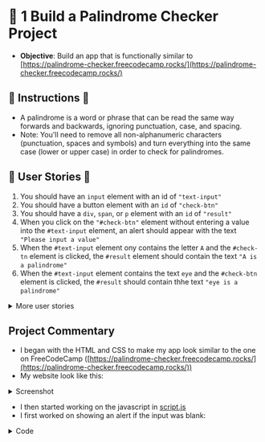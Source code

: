 # 🚧 1 Build a Palindrome Checker Project

* **Objective**: Build an app that is functionally similar to [https://palindrome-checker.freecodecamp.rocks/](https://palindrome-checker.freecodecamp.rocks/)

## 📜 Instructions 📜

* A palindrome is a word or phrase that can be read the same way forwards and backwards, ignoring punctuation, case, and spacing.
* Note: You'll need to remove all non-alphanumeric characters (punctuation, spaces and symbols) and turn everything into the same case (lower or upper case) in order to check for palindromes.

## 📖 User Stories 📖 

1. You should have an `input` element with an id of `"text-input"`
2. You should have a button element with an `id` of `"check-btn"`
3. You should have a `div`, `span`, or `p` element with an `id` of `"result"`
4. When you click on the `"#check-btn"` element without entering a value into the `#text-input` element, an alert should appear with the text `"Please input a value"`
5. When the `#text-input` element ony contains the letter `A` and the `#check-tn` element is clicked, the `#result` element should contain the text `"A is a palindrome"`
6. When the `#text-input` element contains the text `eye` and the `#check-btn` element is clicked, the `#result` should contain thhe text `"eye is a palindrome"`

<details>
<summary>More user stories</summary>

7. When the `#text-input` element contains the text `_eye` and the `#check-btn` element is clicked, the `#result` element should contain the text `"_eye is a palindrome"`
8. When the `#text-input` element contains the text `race car` and the `#check-btn` element is clicked, the `#result` element should contain the text `"race car is a palindrome"`
9.  When the `#text-input` element contains the text not a palindrome and the `#check-btn` element is clicked, the `#result` element should contain the text `"not a palindrome is not a palindrome"`
10. When the `#text-input` element contains the text `A man, a plan, a canal. Panama` and the `#check-btn` element is clicked, the `#result` element should contain the text `"A man, a plan, a canal. Panama is a palindrome"`
11. When the `#text-input` element contains the text `never odd or even` and the `#check-btn element` is clicked, the `#result` element should contain the text `"never odd or even is a palindrome"`
12. When the `#text-input` element contains the text `nope ` and the `#check-btn element` is clicked, the `#result` element should contain the text `"nope is not a palindrome"`
13. When the `#text-input` element contains the text `almostomla` and the `#check-btn element` is clicked, the `#result` element should contain the text `"almostomla is not a palindrome"`
14. When the `#text-input` element contains the text `My age is 0, 0 si ega ym.` and the `#check-btn element` is clicked, the `#result` element should contain the text `"My age is 0, 0 si ega ym. is a palindrome"`
15. When the `#text-input` element contains the text ` 1 eye for of 1 eye.` and the `#check-btn element` is clicked, the `#result` element should contain the text `"1 eye for of 1 eye. is not a palindrome"`
16. When the `#text-input` element contains the text `0_0 (: /-\ :) 0-0` and the `#check-btn element` is clicked, the `#result` element should contain the text `"0_0 (: /-\ :) 0-0 is a palindrome"`
17. When the `#text-input` element contains the text `five|\_/|four` and the `#check-btn element` is clicked, the `#result` element should contain the text `"five|\_/|four is not a palindrome"`
</details>

## Project Commentary
* I began with the HTML and CSS to make my app look similar to the one on FreeCodeCamp ([https://palindrome-checker.freecodecamp.rocks/](https://palindrome-checker.freecodecamp.rocks/))
* My website look like this:
<details>
<summary>Screenshot</summary>

![](./screenshots/2024-09-25-10-54-37.png)

<hr>
</details>

* I then started working on the javascript in [script.js](./code/script.js)
* I first worked on showing an alert if the input was blank:
<details>
<summary>Code</summary>

```js
/* getting the form element, so i cann listen to when 
   it is submitted
*/
const palindromeChecker = document.getElementById("palindrome-checker");
const textInput = document.getElementById("text-input").value

palindromeChecker.addEventListener("submit", palindromeCheck);

function palindromeCheck(e) {
   e.preventDefault(); // stop form from being submitted

   console.log("check clicked")
   console.log(textInput)

   if (textInput.length === 0) 
      alert("Please input a value")
}
```
</summary>

* I wanted to start using TDD, I began creating a javascript module which I could import into [script.js](./code/script.js)
* I defined [function.js](./code/js/functions.js) as:
```js
function removeWhiteSpaceAndSpecialCharacters(input) {
   return input;
}
module.exports = removeWhiteSpaceAndSpecialCharacters;
```